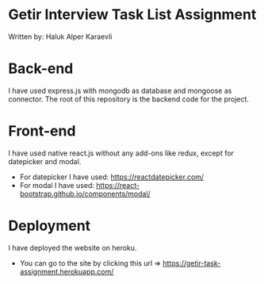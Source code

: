 # Getir Interview Task List Assignment
Written by: Haluk Alper Karaevli


# Back-end
I have used express.js with mongodb as database and mongoose as connector.
The root of this repository is the backend code for the project.

# Front-end
I have used native react.js without any add-ons like redux, except for datepicker and modal.
- For datepicker I have used: https://reactdatepicker.com/
- For modal I have used: https://react-bootstrap.github.io/components/modal/

# Deployment
I have deployed the website on heroku.
- You can go to the site by clicking this url => https://getir-task-assignment.herokuapp.com/

